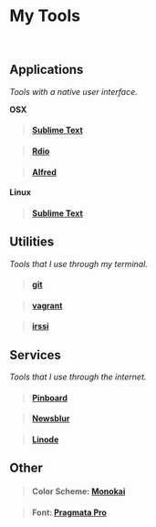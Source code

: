 # My Tools

<br>

## Applications

_Tools with a native user interface._

**OSX**

> #### [Sublime Text](http://www.sublimetext.com)

> #### [Rdio](http://www.rdio.com)

> #### [Alfred](http://www.alfredapp.com)

**Linux**

> #### [Sublime Text](http://www.sublimetext.com)


## Utilities

_Tools that I use through my terminal._

> #### [git](https://github.com/git/git)

> #### [vagrant](https://github.com/mitchellh/vagrant)

> #### [irssi](http://www.irssi.org/)


## Services

_Tools that I use through the internet._

> #### [Pinboard](https://pinboard.in/u:taylorlapeyre)

> #### [Newsblur](http://newsblur.com)

> #### [Linode](http://www.linode.com/)


## Other

> #### Color Scheme: [Monokai](http://www.monokai.nl/blog/2006/07/15/textmate-color-theme/)

> #### Font: [Pragmata Pro](http://www.fsd.it/fonts/pragmatapro.htm)
